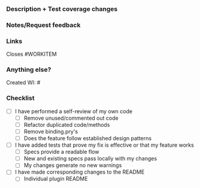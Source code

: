 ### Description + Test coverage changes
<!--What, why, and how was it changed?-->
<!--
- [ ] This PR adds support for X
- [ ] Added test coverage
-->
<!--Is there a spec for every available option? -->
<!--Any edge cases that need mention? -->

###  Notes/Request feedback

### Links
<!--
- [Jenkins test instance](url)
- [Workflow test](url)
- [Plugin documentation](url)
-->

Closes #WORKITEM

### Anything else?
<!-- any work items created? -->
Created WI: #

### Checklist
- [ ] I have performed a self-review of my own code
  - [ ] Remove unused/commented out code
  - [ ] Refactor duplicated code/methods
  - [ ] Remove binding.pry's
  - [ ] Does the feature follow established design patterns
- [ ] I have added tests that prove my fix is effective or that my feature works
  - [ ] Specs provide a readable flow
  - [ ] New and existing specs pass locally with my changes
  - [ ] My changes generate no new warnings
- [ ] I have made corresponding changes to the README
  - [ ] Individual plugin README
